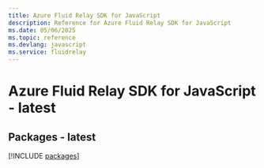 ```yaml
---
title: Azure Fluid Relay SDK for JavaScript
description: Reference for Azure Fluid Relay SDK for JavaScript
ms.date: 05/06/2025
ms.topic: reference
ms.devlang: javascript
ms.service: fluidrelay
---
```

# Azure Fluid Relay SDK for JavaScript - latest
## Packages - latest
[!INCLUDE [packages](fluid-relay-index.md)]